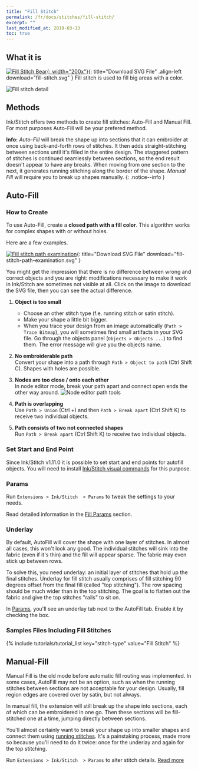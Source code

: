 ```yaml
---
title: "Fill Stitch"
permalink: /fr/docs/stitches/fill-stitch/
excerpt: ""
last_modified_at: 2019-03-13
toc: true
---
```

## What it is

[![Fill Stitch Bear](/assets/images/docs/fill-stitch-example.jpg){: width="200x"}](/assets/images/docs/fill-stitch.svg){: title="Download SVG File" .align-left download="fill-stitch.svg" }
Fill stitch is used to fill big areas with a color.

![Fill stitch detail](/assets/images/docs/fill-stitch-detail.jpg)

## Methods

Ink/Stitch offers two methods to create fill stitches: Auto-Fill and Manual Fill. For most purposes Auto-Fill will be your prefered method.


**Info:** _Auto-Fill_ will break the shape up into sections that it can embroider at once using back-and-forth rows of stitches. It then adds straight-stitching between sections until it's filled in the entire design. The staggered pattern of stitches is continued seamlessly between sections, so the end result doesn't appear to have any breaks. When moving from one section to the next, it generates running stitching along the border of the shape. _Manual Fill_ will require you to break up shapes manually.
{: .notice--info }

## Auto-Fill

### How to Create

To use Auto-Fill, create a **closed path with a fill color**. This algorithm works for complex shapes with or without holes.

Here are a few examples.

[![Fill stitch path examination](/assets/images/docs/en/fill-path.svg)](/assets/images/docs/en/fill-path.svg){: title="Download SVG File" download="fill-stitch-path-examination.svg" }

You might get the impression that there is no difference between wrong and correct objects and you are right: modifications necessary to make it work in Ink/Stitch are sometimes not visible at all. Click on the image to download the SVG file, then you can see the actual difference.

1. **Object is too small**
    * Choose an other stitch type (f.e. running stitch or satin stitch).
    * Make  your shape a little bit bigger.
    * When you trace your design from an image automatically (`Path > Trace Bitmap`), you will sometimes find small artifacts in your SVG file.
      Go through the objects panel (`Objects > Objects ...`) to find them. The error message will give you the objects name.

2. **No embroiderable path**<br>
    Convert your shape into a path through `Path > Object to path` (Ctrl Shift C). Shapes with holes are possible.

3. **Nodes are too close / onto each other**<br>
    In node editor mode, break your path apart and connect open ends the other way around.
    ![Node editor path tools](/assets/images/docs/node-editor-break-apart-combine.png)

4. **Path is overlapping**<br>
    Use `Path > Union` (Ctrl +) and then `Path > Break apart` (Ctrl Shift K) to receive two individual objects.

5. **Path consists of two not connected shapes**<br>
    Run `Path > Break apart` (Ctrl Shift K) to receive two individual objects.

### Set Start and End Point

Since Ink/Stitch v1.11.0 it is possible to set start and end points for autofill objects. You will need to install [Ink/Stitch visual commands](/docs/addons/) for this purpose.

### Params

Run `Extensions > Ink/Stitch  > Params` to tweak the settings to your needs.

Read detailed information in the [Fill Params](/docs/params/#auto-fill-params) section.

### Underlay
By default, AutoFill will cover the shape with one layer of stitches.  In almost all cases, this won't look any good.  The individual stitches will sink into the fabric (even if it's thin) and the fill will appear sparse.  The fabric may even stick up between rows.

To solve this, you need underlay: an initial layer of stitches that hold up the final stitches.  Underlay for fill stitch usually comprises of fill stitching 90 degrees offset from the final fill (called "top stitching"). The row spacing should be much wider than in the top stitching. The goal is to flatten out the fabric and give the top stitches "rails" to sit on.

In [Params](/docs/params/#auto-fill-underlay), you'll see an underlay tab next to the AutoFill tab. Enable it by checking the box.

### Samples Files Including Fill Stitches
{% include tutorials/tutorial_list key="stitch-type" value="Fill Stitch" %}

## Manual-Fill
Manual Fill is the old mode before automatic fill routing was implemented.  In some cases, AutoFill may not be an option, such as when the running stitches between sections are not acceptable for your design.  Usually, fill region edges are covered over by satin, but not always.

In manual fill, the extension will still break up the shape into sections, each of which can be embroidered in one go.  Then these sections will be fill-stitched one at a time, jumping directly between sections.

You'll almost certainly want to break your shape up into smaller shapes and connect them using [running stitches](/docs/stitches/stroke/#running-stitch-mode). It's a painstaking process, made more so because you'll need to do it twice: once for the underlay and again for the top stitching.

Run `Extensions > Ink/Stitch  > Params` to alter stitch details. [Read more](/docs/params/#manual-fill-params)
